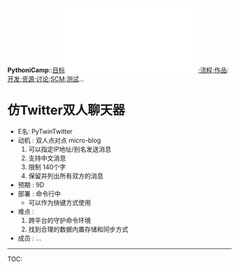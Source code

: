 **PythoniCamp**::[目标](GoalPythoniCamp.md)![参与](HowtoJoin.md);[流程](KcPyCampFlow.md);[作品](PythoniCampItems.md):[开发](HowtoDevelop.md);[资源](PythonicRes.md);[讨论](HowtoDiscuss.md);[SCM](HowtoScm.md);[测试](HowtoTesting.md)...

# 仿Twitter双人聊天器 #
  * E名: PyTwinTwitter
  * 动机 : 双人点对点 micro-blog
    1. 可以指定IP地址/别名发送消息
    1. 支持中文消息
    1. 限制 140个字
    1. 保留并列出所有双方的消息
  * 预期 : 9D
  * 部署 : 命令行中
    * 可以作为快键方式使用
  * 难点 :
    1. 跨平台的守护命令环境
    1. 找到合理的数据内置存储和同步方式
  * 成员 : ...



---

TOC: 